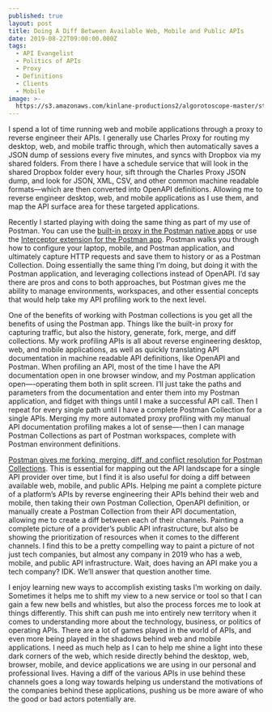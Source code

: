 ```yaml
---
published: true
layout: post
title: Doing A Diff Between Available Web, Mobile and Public APIs
date: 2019-08-22T09:00:00.000Z
tags:
  - API Evangelist
  - Politics of APIs
  - Proxy
  - Definitions
  - Clients
  - Mobile
image: >-
  https://s3.amazonaws.com/kinlane-productions2/algorotoscope-master/stories-copper-servers.jpg
---
```

I spend a lot of time running web and mobile applications through a proxy to reverse engineer their APIs. I generally use Charles Proxy for routing my desktop, web, and mobile traffic through, which then automatically saves a JSON dump of sessions every five minutes, and syncs with Dropbox via my shared folders. From there I have a schedule service that will look in the shared Dropbox folder every hour, sift through the Charles Proxy JSON dump, and look for JSON, XML, CSV, and other common machine readable formats—which are then converted into OpenAPI definitions. Allowing me to reverse engineer desktop, web, and mobile applications as I use them, and map the API surface area for these targeted applications.

Recently I started playing with doing the same thing as part of my use of Postman. You can use the <a href="https://learning.getpostman.com/docs/postman/sending_api_requests/capturing_http_requests/#using-the-postman-built-in-proxy">built-in proxy in the Postman native apps</a> or use the <a href="https://learning.getpostman.com/docs/postman/sending_api_requests/interceptor_extension">Interceptor extension for the Postman app</a>. Postman walks you through how to configure your laptop, mobile, and Postman application, and ultimately capture HTTP requests and save them to history or as a Postman Collection. Doing essentially the same thing I’m doing, but doing it with the Postman application, and leveraging collections instead of OpenAPI. I’d say there are pros and cons to both approaches, but Postman gives me the ability to manage environments, workspaces, and other essential concepts that would help take my API profiling work to the next level.

One of the benefits of working with Postman collections is you get all the benefits of using the Postman app. Things like the built-in proxy for capturing traffic, but also the history, generate, fork, merge, and diff collections. My work profiling APIs is all about reverse engineering desktop, web, and mobile applications, as well as quickly translating API documentation in machine readable API definitions, like OpenAPI and Postman. When profiling an API, most of the time I have the API documentation open in one browser window, and my Postman application open—-operating them both in split screen. I’ll just take the paths and parameters from the documentation and enter them into my Postman application, and fidget with things until I make a successful API call. Then I repeat for every single path until I have a complete Postman Collection for a single APIs. Merging my more automated proxy profiling with my manual API documentation profiling makes a lot of sense—-then I can manage Postman Collections as part of Postman workspaces, complete with Postman environment definitions.

<a href="https://blog.getpostman.com/2019/01/16/forking-merging-a-conflict-resolution-solution/">Postman gives me forking, merging, diff, and conflict resolution for Postman Collections</a>. This is essential for mapping out the API landscape for a single API provider over time, but I find it is also useful for doing a diff between available web, mobile, and public APIs. Helping me paint a complete picture of a platform’s APIs by reverse engineering their APIs behind their web and mobile, then taking their own Postman Collection, OpenAPI definition, or manually create a Postman Collection from their API documentation, allowing me to create a diff between each of their channels. Painting a complete picture of a provider’s public API infrastructure, but also be showing the prioritization of resources when it comes to the different channels. I find this to be a pretty compelling way to paint a picture of not just tech companies, but almost any company in 2019 who has a web, mobile, and public API infrastructure. Wait, does having an API make you a tech company? IDK. We’ll answer that question another time.

I enjoy learning new ways to accomplish existing tasks I’m working on daily. Sometimes it helps me to shift my view to a new service or tool so that I can gain a few new bells and whistles, but also the process forces me to look at things differently. This shift can push me into entirely new territory when it comes to understanding more about the technology, business, or politics of operating APIs. There are a lot of games played in the world of APIs, and even more being played in the shadows behind web and mobile applications. I need as much help as I can to help me shine a light into these dark corners of the web, which reside directly behind the desktop, web, browser, mobile, and device applications we are using in our personal and professional lives. Having a diff of the various APIs in use behind these channels goes a long way towards helping us understand the motivations of the companies behind these applications, pushing us be more aware of who the good or bad actors potentially are.
